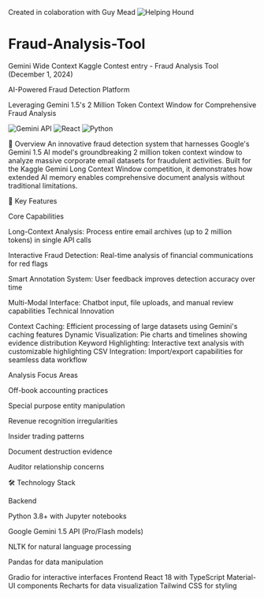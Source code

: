 Created in colaboration with Guy Mead ![Helping Hound](https://x.com/helping_hound)

# Fraud-Analysis-Tool
Gemini Wide Context Kaggle Contest entry - Fraud Analysis Tool (December 1, 2024)

AI-Powered Fraud Detection Platform

Leveraging Gemini 1.5's 2 Million Token Context Window for Comprehensive Fraud Analysis

![Gemini API](https://img.shields.io/badge/Gemini-1.5-orange)
![React](https://img.shields.io/badge/React-18-blue)
![Python](https://img.shields.io/badge/Python-3.8+-green)

🌟 Overview
An innovative fraud detection system that harnesses Google's Gemini 1.5 AI model's groundbreaking 2 million token context window to analyze massive corporate email datasets for fraudulent activities. Built for the Kaggle Gemini Long Context Window competition, it demonstrates how extended AI memory enables comprehensive document analysis without traditional limitations.

🚀 Key Features

Core Capabilities

Long-Context Analysis: Process entire email archives (up to 2 million tokens) in single API calls

Interactive Fraud Detection: Real-time analysis of financial communications for red flags

Smart Annotation System: User feedback improves detection accuracy over time

Multi-Modal Interface: Chatbot input, file uploads, and manual review capabilities
Technical Innovation

Context Caching: Efficient processing of large datasets using Gemini's caching features
Dynamic Visualization: Pie charts and timelines showing evidence distribution
Keyword Highlighting: Interactive text analysis with customizable highlighting
CSV Integration: Import/export capabilities for seamless data workflow

Analysis Focus Areas

Off-book accounting practices

Special purpose entity manipulation

Revenue recognition irregularities

Insider trading patterns

Document destruction evidence

Auditor relationship concerns

🛠️ Technology Stack

Backend

Python 3.8+ with Jupyter notebooks

Google Gemini 1.5 API (Pro/Flash models)

NLTK for natural language processing

Pandas for data manipulation

Gradio for interactive interfaces
Frontend
React 18 with TypeScript
Material-UI components
Recharts for data visualization
Tailwind CSS for styling
